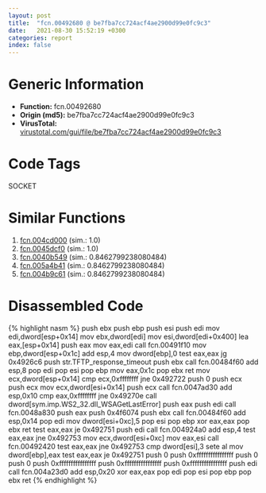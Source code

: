 ```yaml
---
layout: post
title:  "fcn.00492680 @ be7fba7cc724acf4ae2900d99e0fc9c3"
date:   2021-08-30 15:52:19 +0300
categories: report
index: false
---
```


# Generic Information
- **Function:** fcn.00492680
- **Origin (md5):** be7fba7cc724acf4ae2900d99e0fc9c3
- **VirusTotal:** [virustotal.com/gui/file/be7fba7cc724acf4ae2900d99e0fc9c3][virustotal_ref]

# Code Tags
<span class="tag" id="SOCKET">SOCKET</span>


# Similar Functions

1. [fcn.004cd000][similar_1_ref] (sim.: 1.0)
2. [fcn.0045dcf0][similar_2_ref] (sim.: 1.0)
3. [fcn.0040b549][similar_3_ref] (sim.: 0.8462799238080484)
4. [fcn.005a4b41][similar_4_ref] (sim.: 0.8462799238080484)
5. [fcn.004b9c61][similar_5_ref] (sim.: 0.8462799238080484)


# Disassembled Code

{% highlight nasm %}
push ebx
push ebp
push esi
push edi
mov edi,dword[esp+0x14]
mov ebx,dword[edi]
mov esi,dword[edi+0x400]
lea eax,[esp+0x14]
push eax
mov eax,edi
call fcn.00491f10
mov ebp,dword[esp+0x1c]
add esp,4
mov dword[ebp],0
test eax,eax
jg 0x4926c6
push str.TFTP_response_timeout
push ebx
call fcn.00484f60
add esp,8
pop edi
pop esi
pop ebp
mov eax,0x1c
pop ebx
ret
mov ecx,dword[esp+0x14]
cmp ecx,0xffffffff
jne 0x492722
push 0
push ecx
push ecx
mov ecx,dword[esi+0x14]
push ecx
call fcn.0047ad30
add esp,0x10
cmp eax,0xffffffff
jne 0x49270e
call dword[sym.imp.WS2_32.dll_WSAGetLastError]
push eax
push edi
call fcn.0048a830
push eax
push 0x4f6074
push ebx
call fcn.00484f60
add esp,0x14
pop edi
mov dword[esi+0xc],5
pop esi
pop ebp
xor eax,eax
pop ebx
ret
test eax,eax
je 0x492751
push edi
call fcn.004924a0
add esp,4
test eax,eax
jne 0x492753
mov ecx,dword[esi+0xc]
mov eax,esi
call fcn.00492420
test eax,eax
jne 0x492753
cmp dword[esi],3
sete al
mov dword[ebp],eax
test eax,eax
je 0x492751
push 0
push 0xffffffffffffffff
push 0
push 0
push 0xffffffffffffffff
push 0xffffffffffffffff
push 0xffffffffffffffff
push edi
call fcn.004a23d0
add esp,0x20
xor eax,eax
pop edi
pop esi
pop ebp
pop ebx
ret
{% endhighlight %}


[similar_1_ref]: /report/fcn.004cd000@279a61b1e76da49531f1f16fd1102a2d
[similar_2_ref]: /report/fcn.0045dcf0@289859175c221b107317af7727d26c17
[similar_3_ref]: /report/fcn.0040b549@d4e56c7d970c209a3a2b3c4b4cc5e586
[similar_4_ref]: /report/fcn.005a4b41@7453c96a6fbd42ec690b8deb53eafcba
[similar_5_ref]: /report/fcn.004b9c61@3e981d1767f44f5fe2446a49ffe52f4e
[virustotal_ref]: https://www.virustotal.com/gui/file/be7fba7cc724acf4ae2900d99e0fc9c3